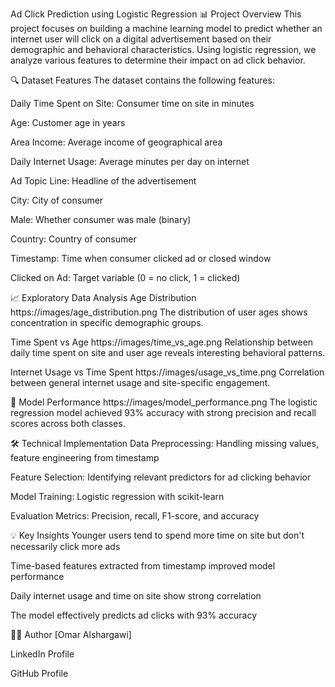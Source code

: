 Ad Click Prediction using Logistic Regression
📊 Project Overview
This project focuses on building a machine learning model to predict whether an internet user will click on a digital advertisement based on their demographic and behavioral characteristics. Using logistic regression, we analyze various features to determine their impact on ad click behavior.

🔍 Dataset Features
The dataset contains the following features:

Daily Time Spent on Site: Consumer time on site in minutes

Age: Customer age in years

Area Income: Average income of geographical area

Daily Internet Usage: Average minutes per day on internet

Ad Topic Line: Headline of the advertisement

City: City of consumer

Male: Whether consumer was male (binary)

Country: Country of consumer

Timestamp: Time when consumer clicked ad or closed window

Clicked on Ad: Target variable (0 = no click, 1 = clicked)

📈 Exploratory Data Analysis
Age Distribution
https://images/age_distribution.png
The distribution of user ages shows concentration in specific demographic groups.

Time Spent vs Age
https://images/time_vs_age.png
Relationship between daily time spent on site and user age reveals interesting behavioral patterns.

Internet Usage vs Time Spent
https://images/usage_vs_time.png
Correlation between general internet usage and site-specific engagement.

🧠 Model Performance
https://images/model_performance.png
The logistic regression model achieved 93% accuracy with strong precision and recall scores across both classes.

🛠️ Technical Implementation
Data Preprocessing: Handling missing values, feature engineering from timestamp

Feature Selection: Identifying relevant predictors for ad clicking behavior

Model Training: Logistic regression with scikit-learn

Evaluation Metrics: Precision, recall, F1-score, and accuracy

💡 Key Insights
Younger users tend to spend more time on site but don't necessarily click more ads

Time-based features extracted from timestamp improved model performance

Daily internet usage and time on site show strong correlation

The model effectively predicts ad clicks with 93% accuracy

👨‍💻 Author
[Omar Alshargawi]

LinkedIn Profile

GitHub Profile
